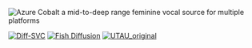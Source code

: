 ![Azure Cobalt](https://user-images.githubusercontent.com/99069711/224456484-4f8df79d-c828-4acf-bb25-df4b6c6db97e.png)
a mid-to-deep range feminine vocal source for multiple platforms


[![Diff-SVC](https://user-images.githubusercontent.com/99069711/224458012-88095bb3-9a2c-4bfc-8731-97508346f359.png)](https://github.com/prophesier/diff-svc)
[![Fish Diffusion](https://user-images.githubusercontent.com/99069711/224457990-118efc6d-7936-465d-bf23-49b995ff6523.png)](https://github.com/fishaudio/fish-diffusion)
[![UTAU_original](https://user-images.githubusercontent.com/99069711/224458792-8ac60049-fc10-49d3-97ea-baa47e4bedde.png)](http://utau2008.xrea.jp/)


#

